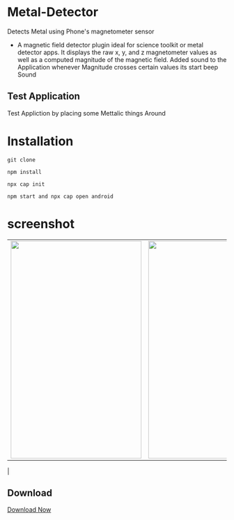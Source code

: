 # Metal-Detector
Detects Metal using Phone's  magnetometer sensor
* A magnetic field detector plugin ideal for science toolkit or metal detector apps.
It displays the raw x, y, and z magnetometer values as well as a computed magnitude of the magnetic field.
Added sound to the Application whenever Magnitude crosses certain values its start beep Sound 

## Test Application
Test Appliction by placing some Mettalic things Around 
# Installation
`git clone`

`npm install`

`npx cap init`

`npm start and npx cap open android`

# screenshot

|   | |
| ------------- | ------------- |
| <img src="https://user-images.githubusercontent.com/49001649/85206277-9a856880-b33e-11ea-8da8-ee57a049cc56.jpeg" width="300" height="500">  | <img src="https://user-images.githubusercontent.com/49001649/85206291-abce7500-b33e-11ea-8a5b-e8adec6ed8c3.jpeg" width="300" height="500">
 |

## Download 
[Download Now](https://drive.google.com/file/d/1P6MHw40GQnzXYoQInSx-e8jk63Q1tZzr/view?usp=sharing)

